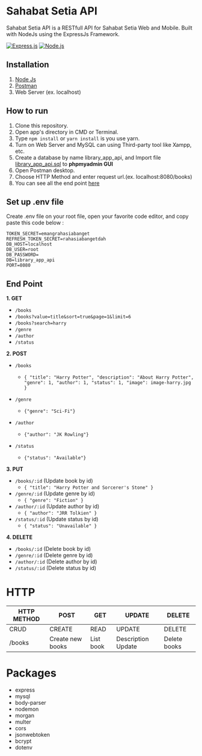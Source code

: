 # Sahabat Setia API


Sahabat Setia API is a RESTfull API for Sahabat Setia Web and Mobile. Built with NodeJs using the ExpressJs Framework.


[![Express.js](https://img.shields.io/badge/Express.js-4.17.1-blue.svg?style=rounded-square)](https://expressjs.com/en/starter/installing.html)
[![Node.js](https://img.shields.io/badge/Node.js-v.12.16.2-yellow.svg?style=rounded-square)](https://nodejs.org/)

## Installation
1. [Node Js](https://nodejs.org/)
2. [Postman](https://www.postman.com/)
3. Web Server (ex. localhost)

## How to run
1. Clone this repository.
2. Open app's directory in CMD or Terminal.
3. Type `npm install` or `yarn install` is you use yarn.
4. Turn on Web Server and MySQL can using Third-party tool like Xampp, etc.
5. Create a database by name library_app_api, and Import file [library_app_api.sql](library_app_api.sql) to **phpmyadmin GUI**
6. Open Postman desktop.
7. Choose HTTP Method and enter request url.(ex. localhost:8080/books)
8. You can see all the end point [here](#end-point)

## Set up .env file
Create .env file on your root file, open your favorite code editor, and copy paste this code below :
```
TOKEN_SECRET=emangrahasiabanget
REFRESH_TOKEN_SECRET=rahasiabangetdah
DB_HOST=localhost
DB_USER=root
DB_PASSWORD=
DB=library_app_api
PORT=8080
```

## End Point
**1. GET**
* `/books`
* `/books?value=title&sort=true&page=1&limit=6`
* `/books?search=harry`
* `/genre`
* `/author`
* `/status`


**2. POST**
* `/books`
    * ``` { "title": "Harry Potter", "description": "About Harry Potter", "genre": 1, "author": 1, "status": 1, "image": image-harry.jpg } ```

* `/genre`
    * ```{"genre": "Sci-Fi"}```    
* `/author`
    * ```{"author": "JK Rowling"}``` 
* `/status`
    * ```{"status": "Available"}``` 

**3. PUT**
* `/books/:id` (Update book by id)
   * ``` { "title": "Harry Potter and Sorcerer's Stone" } ```
* `/genre/:id` (Update genre by id)
   * ``` { "genre": "Fiction" } ```
* `/author/:id` (Update author by id)
   * ``` { "author": "JRR Tolkien" } ```
* `/status/:id` (Update status by id)
   * ``` { "status": "Unavailable" } ```

**4. DELETE**
* `/books/:id` (Delete book by id)
* `/genre/:id` (Delete genre by id)
* `/author/:id` (Delete author by id)
* `/status/:id` (Delete status by id)

# HTTP
| HTTP METHOD | POST | GET | UPDATE | DELETE
| ------ | ------ | ------ | ------ | ------ |
| CRUD | CREATE | READ | UPDATE | DELETE
| /books | Create new books | List book | Description Update | Delete books

# Packages
- express
- mysql
- body-parser
- nodemon
- morgan
- multer
- cors
- jsonwebtoken
- bcrypt
- dotenv
